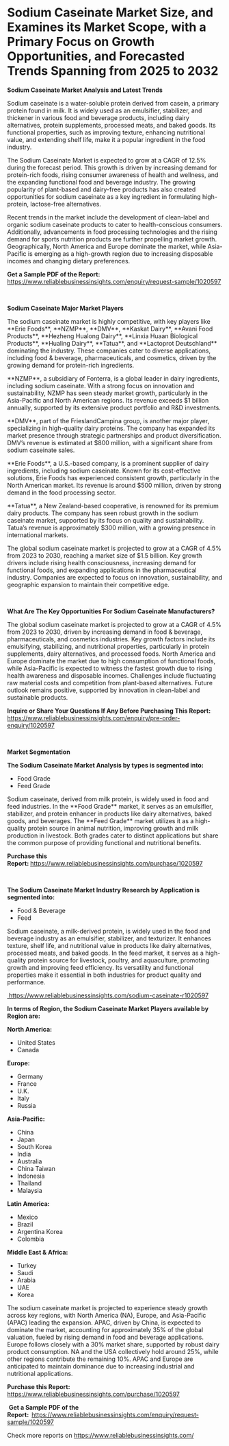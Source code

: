 <p><h1>Sodium Caseinate Market Size, and Examines its Market Scope, with a Primary Focus on Growth Opportunities, and Forecasted Trends Spanning from 2025 to 2032</h1></p><p><strong>Sodium Caseinate Market Analysis and Latest Trends</strong></p>
<p><p>Sodium caseinate is a water-soluble protein derived from casein, a primary protein found in milk. It is widely used as an emulsifier, stabilizer, and thickener in various food and beverage products, including dairy alternatives, protein supplements, processed meats, and baked goods. Its functional properties, such as improving texture, enhancing nutritional value, and extending shelf life, make it a popular ingredient in the food industry.</p><p>The Sodium Caseinate Market is expected to grow at a CAGR of 12.5% during the forecast period. This growth is driven by increasing demand for protein-rich foods, rising consumer awareness of health and wellness, and the expanding functional food and beverage industry. The growing popularity of plant-based and dairy-free products has also created opportunities for sodium caseinate as a key ingredient in formulating high-protein, lactose-free alternatives.</p><p>Recent trends in the market include the development of clean-label and organic sodium caseinate products to cater to health-conscious consumers. Additionally, advancements in food processing technologies and the rising demand for sports nutrition products are further propelling market growth. Geographically, North America and Europe dominate the market, while Asia-Pacific is emerging as a high-growth region due to increasing disposable incomes and changing dietary preferences.</p></p>
<p><strong>Get a Sample PDF of the Report:&nbsp;</strong> <a href="https://www.reliablebusinessinsights.com/enquiry/request-sample/1020597?utm_campaign=2132&utm_medium=2&utm_source=Github&utm_content=ia&utm_term=26012025&utm_id=sodium-caseinate">https://www.reliablebusinessinsights.com/enquiry/request-sample/1020597</a></p>
<p>&nbsp;</p>
<p><strong>Sodium Caseinate Major Market Players</strong></p>
<p><p>The sodium caseinate market is highly competitive, with key players like **Erie Foods**, **NZMP**, **DMV**, **Kaskat Dairy**, **Avani Food Products**, **Hezheng Hualong Dairy**, **Linxia Huaan Biological Products**, **Hualing Dairy**, **Tatua**, and **Lactoprot Deutschland** dominating the industry. These companies cater to diverse applications, including food & beverage, pharmaceuticals, and cosmetics, driven by the growing demand for protein-rich ingredients.</p><p>**NZMP**, a subsidiary of Fonterra, is a global leader in dairy ingredients, including sodium caseinate. With a strong focus on innovation and sustainability, NZMP has seen steady market growth, particularly in the Asia-Pacific and North American regions. Its revenue exceeds $1 billion annually, supported by its extensive product portfolio and R&D investments.</p><p>**DMV**, part of the FrieslandCampina group, is another major player, specializing in high-quality dairy proteins. The company has expanded its market presence through strategic partnerships and product diversification. DMV’s revenue is estimated at $800 million, with a significant share from sodium caseinate sales.</p><p>**Erie Foods**, a U.S.-based company, is a prominent supplier of dairy ingredients, including sodium caseinate. Known for its cost-effective solutions, Erie Foods has experienced consistent growth, particularly in the North American market. Its revenue is around $500 million, driven by strong demand in the food processing sector.</p><p>**Tatua**, a New Zealand-based cooperative, is renowned for its premium dairy products. The company has seen robust growth in the sodium caseinate market, supported by its focus on quality and sustainability. Tatua’s revenue is approximately $300 million, with a growing presence in international markets.</p><p>The global sodium caseinate market is projected to grow at a CAGR of 4.5% from 2023 to 2030, reaching a market size of $1.5 billion. Key growth drivers include rising health consciousness, increasing demand for functional foods, and expanding applications in the pharmaceutical industry. Companies are expected to focus on innovation, sustainability, and geographic expansion to maintain their competitive edge.</p></p>
<p>&nbsp;</p>
<p><strong>What Are The Key Opportunities For Sodium Caseinate Manufacturers?</strong></p>
<p><p>The global sodium caseinate market is projected to grow at a CAGR of 4.5% from 2023 to 2030, driven by increasing demand in food & beverage, pharmaceuticals, and cosmetics industries. Key growth factors include its emulsifying, stabilizing, and nutritional properties, particularly in protein supplements, dairy alternatives, and processed foods. North America and Europe dominate the market due to high consumption of functional foods, while Asia-Pacific is expected to witness the fastest growth due to rising health awareness and disposable incomes. Challenges include fluctuating raw material costs and competition from plant-based alternatives. Future outlook remains positive, supported by innovation in clean-label and sustainable products.</p></p>
<p><strong>Inquire or Share Your Questions If Any Before Purchasing This Report:</strong> <a href="https://www.reliablebusinessinsights.com/enquiry/pre-order-enquiry/1020597?utm_campaign=2132&utm_medium=2&utm_source=Github&utm_content=ia&utm_term=26012025&utm_id=sodium-caseinate">https://www.reliablebusinessinsights.com/enquiry/pre-order-enquiry/1020597</a></p>
<p>&nbsp;</p>
<p><strong>Market Segmentation</strong></p>
<p><strong>The Sodium Caseinate Market Analysis by types is segmented into:</strong></p>
<p><ul><li>Food Grade</li><li>Feed Grade</li></ul></p>
<p><p>Sodium caseinate, derived from milk protein, is widely used in food and feed industries. In the **Food Grade** market, it serves as an emulsifier, stabilizer, and protein enhancer in products like dairy alternatives, baked goods, and beverages. The **Feed Grade** market utilizes it as a high-quality protein source in animal nutrition, improving growth and milk production in livestock. Both grades cater to distinct applications but share the common purpose of providing functional and nutritional benefits.</p></p>
<p><strong>Purchase this Report:&nbsp;</strong><a href="https://www.reliablebusinessinsights.com/purchase/1020597?utm_campaign=2132&utm_medium=2&utm_source=Github&utm_content=ia&utm_term=26012025&utm_id=sodium-caseinate">https://www.reliablebusinessinsights.com/purchase/1020597</a></p>
<p>&nbsp;</p>
<p><strong>The Sodium Caseinate Market Industry Research by Application is segmented into:</strong></p>
<p><ul><li>Food & Beverage</li><li>Feed</li></ul></p>
<p><p>Sodium caseinate, a milk-derived protein, is widely used in the food and beverage industry as an emulsifier, stabilizer, and texturizer. It enhances texture, shelf life, and nutritional value in products like dairy alternatives, processed meats, and baked goods. In the feed market, it serves as a high-quality protein source for livestock, poultry, and aquaculture, promoting growth and improving feed efficiency. Its versatility and functional properties make it essential in both industries for product quality and performance.</p></p>
<p><a href="https://www.reliablebusinessinsights.com/sodium-caseinate-r1020597?utm_campaign=2132&utm_medium=2&utm_source=Github&utm_content=ia&utm_term=26012025&utm_id=sodium-caseinate">&nbsp;https://www.reliablebusinessinsights.com/sodium-caseinate-r1020597</a></p>
<p><strong>In terms of Region, the Sodium Caseinate Market Players available by Region are:</strong></p>
<p>
    <p> <strong> North America: </strong>
        <ul>
            <li>United States</li>
            <li>Canada</li>
        </ul>
        </p> 
    <p> <strong> Europe: </strong>
        <ul>
            <li>Germany</li>
            <li>France</li>
            <li>U.K.</li>
            <li>Italy</li>
            <li>Russia</li>
        </ul>
        </p> 
    <p> <strong> Asia-Pacific: </strong>
        <ul>
            <li>China</li>
            <li>Japan</li>
            <li>South Korea</li>
            <li>India</li>
            <li>Australia</li>
            <li>China Taiwan</li>
            <li>Indonesia</li>
            <li>Thailand</li>
            <li>Malaysia</li>
        </ul>
        </p> 
    <p> <strong> Latin America: </strong>
        <ul>
            <li>Mexico</li>
            <li>Brazil</li>
            <li>Argentina Korea</li>
            <li>Colombia</li>
        </ul>
        </p> 
    <p> <strong> Middle East & Africa: </strong>
        <ul>
            <li>Turkey</li>
            <li>Saudi</li>
            <li>Arabia</li>
            <li>UAE</li>
            <li>Korea</li>
        </ul>
    </p>
    </p>
<p><p>The sodium caseinate market is projected to experience steady growth across key regions, with North America (NA), Europe, and Asia-Pacific (APAC) leading the expansion. APAC, driven by China, is expected to dominate the market, accounting for approximately 35% of the global valuation, fueled by rising demand in food and beverage applications. Europe follows closely with a 30% market share, supported by robust dairy product consumption. NA and the USA collectively hold around 25%, while other regions contribute the remaining 10%. APAC and Europe are anticipated to maintain dominance due to increasing industrial and nutritional applications.</p></p>
<p><strong>Purchase this Report: </strong><a href="https://www.reliablebusinessinsights.com/purchase/1020597?utm_campaign=2132&utm_medium=2&utm_source=Github&utm_content=ia&utm_term=26012025&utm_id=sodium-caseinate">https://www.reliablebusinessinsights.com/purchase/1020597</a></p>
<p>&nbsp;<strong>Get a Sample PDF of the Report:&nbsp;&nbsp;</strong><a href="https://www.reliablebusinessinsights.com/enquiry/request-sample/1020597?utm_campaign=2132&utm_medium=2&utm_source=Github&utm_content=ia&utm_term=26012025&utm_id=sodium-caseinate">https://www.reliablebusinessinsights.com/enquiry/request-sample/1020597</a></p>
<p><strong></strong></p>
<p>Check more reports on <a href="https://www.reliablebusinessinsights.com/?utm_campaign=2132&utm_medium=2&utm_source=Github&utm_content=ia&utm_term=26012025&utm_id=sodium-caseinate">https://www.reliablebusinessinsights.com/</a></p>